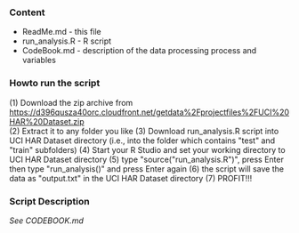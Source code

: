 ### Content

* ReadMe.md             - this file
* run_analysis.R        - R script
* CodeBook.md           - description of the data processing process and variables

### Howto run the script
(1) Download the zip archive from https://d396qusza40orc.cloudfront.net/getdata%2Fprojectfiles%2FUCI%20HAR%20Dataset.zip  
(2) Extract it to any folder you like
(3) Download run_analysis.R script into UCI HAR Dataset directory (i.e., into the folder which contains "test" and "train" subfolders)
(4) Start your R Studio and set your working directory to UCI HAR Dataset directory
(5) type "source("run_analysis.R")", press Enter then type "run_analysis()" and press Enter again
(6) the script will save the data as "output.txt" in the UCI HAR Dataset directory
(7) PROFIT!!!

### Script Description

*See CODEBOOK.md*
